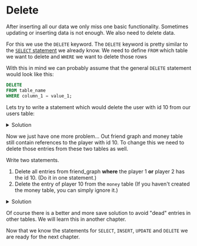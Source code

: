 # Delete

After inserting all our data we only miss one basic functionality. Sometimes updating or inserting data is not
enough. We also need to delete data.

For this we use the `DELETE` keyword. The `DELETE` keyword is pretty similar to the [`SELECT` statement](select.md) we
already know.
We need to define `FROM` which table we want to delete and `WHERE` we want to delete those rows

With this in mind we can probably assume that the general `DELETE` statement would look like this:

```sql
DELETE
FROM table_name
WHERE column_1 = value_1; 
```

Lets try to write a statement which would delete the user with id 10 from our users table:



<details>
<summary>Solution</summary>

```sql
DELETE
FROM player
WHERE id = 10;
```

</details>

Now we just have one more problem... Out friend graph and money table still contain references to the player with
id 10. To change this we need to delete those entries from these two tables as well.

Write two statements.

1. Delete all entries from friend_graph **where** the player 1 **or** player 2 has the id 10. (Do it in one statement.)
2. Delete the entry of player 10 from the `money` table (If you haven't created the money table, you can simply
   ignore it.)

<details>
<summary>Solution</summary>

   ```sql
DELETE
FROM friend_graph
WHERE player_1 = 10
   OR player_2 = 10;

DELETE
FROM money
WHERE id = 10;
```

</details>
   
Of course there is a better and more save solution to avoid "dead" entries in other tables. We will learn this in 
another chapter.

Now that we know the statements for `SELECT`, `INSERT`, `UPDATE` and `DELETE` we are ready for the next chapter.
